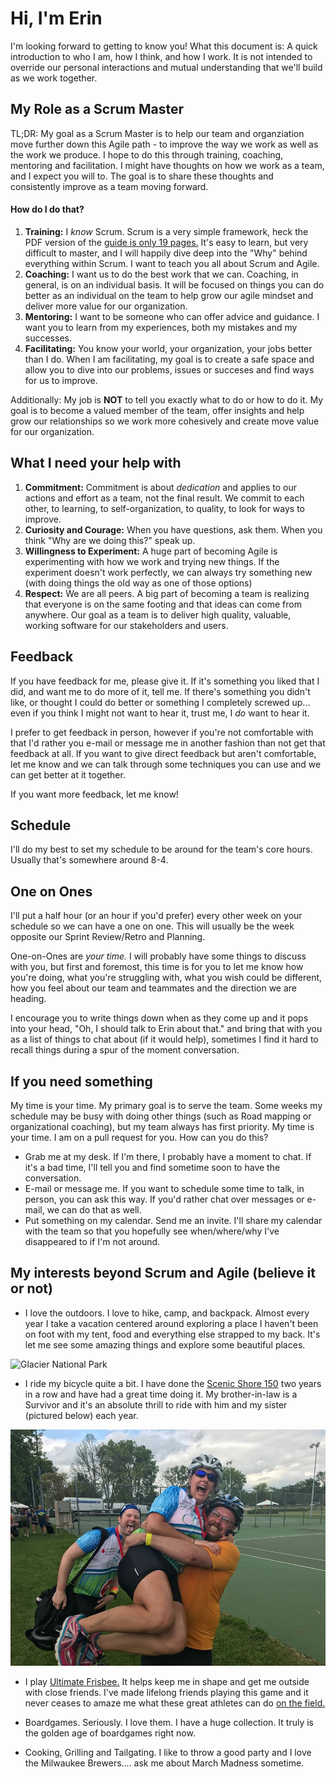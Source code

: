<!-- Need to elaborate and add additional information in order to help guide and set expectations not only of me but of how the team can work together and where the team might end up being. 
 Add additional information to pull it back around Agile principals, iterative improvement, etc -->

# Hi, I'm Erin
I'm looking forward to getting to know you! What this document is: A quick introduction to who I am, how I think, and how I work. It is not intended to override our personal interactions and mutual understanding that we'll build as we work together. 

## My Role as a Scrum Master
TL;DR: My goal as a Scrum Master is to help our team and organziation move further down this Agile path - to improve the way we work as well as the work we produce. I hope to do this through training, coaching, mentoring and facilitation. I might have thoughts on how we work as a team, and I expect you will to. The goal is to share these thoughts and consistently improve as a team moving forward. 
#### How do I do that? 
1. **Training:** I *know* Scrum. Scrum is a very simple framework, heck the PDF version of the [guide is only 19 pages.](https://www.scrumguides.org/scrum-guide.html) It's easy to learn, but very difficult to master, and I will happily dive deep into the "Why" behind everything within Scrum. I want to teach you all about Scrum and Agile. 
2. **Coaching:** I want us to do the best work that we can. Coaching, in general, is on an individual basis. It will be focused on things you can do better as an individual on the team to help grow our agile mindset and deliver more value for our organization. 
3. **Mentoring:** I want to be someone who can offer advice and guidance. I want you to learn from my experiences, both my mistakes and my successes. 
4. **Facilitating:** You know your world, your organization, your jobs better than I do. When I am facilitating, my goal is to create a safe space and allow you to dive into our problems, issues or succeses and find ways for us to improve. 

Additionally: My job is **NOT** to tell you exactly what to do or how to do it. My goal is to become a valued member of the team, offer insights and help grow our relationships so we work more cohesively and create move value for our organization. 

## What I need your help with
1. **Commitment:** Commitment is about *dedication* and applies to our actions and effort as a team, not the final result. We commit to each other, to learning, to self-organization, to quality, to look for ways to improve. 
2. **Curiosity and Courage:** When you have questions, ask them. When you think "Why are we doing this?" speak up. 
3. **Willingness to Experiment:** A huge part of becoming Agile is experimenting with how we work and trying new things. If the experiment doesn't work perfectly, we can always try something new (with doing things the old way as one of those options)
4. **Respect:** We are all peers. A big part of becoming a team is realizing that everyone is on the same footing and that ideas can come from anywhere. Our goal as a team is to deliver high quality, valuable, working software for our stakeholders and users.

## Feedback
If you have feedback for me, please give it. If it's something you liked that I did, and want me to do more of it, tell me. If there's something you didn't like, or thought I could do better or something I completely screwed up... even if you think I might not want to hear it, trust me, I *do* want to hear it. 

I prefer to get feedback in person, however if you're not comfortable with that I'd rather you e-mail or message me in another fashion than not get that feedback at all. If you want to give direct feedback but aren't comfortable, let me know and we can talk through some techniques you can use and we can get better at it together. 

If you want more feedback, let me know! 

## Schedule
I'll do my best to set my schedule to be around for the team's core hours. Usually that's somewhere around 8-4. 

## One on Ones
I'll put a half hour (or an hour if you'd prefer) every other week on your schedule so we can have a one on one. This will usually be the week opposite our Sprint Review/Retro and Planning. 

One-on-Ones are *your time.* I will probably have some things to discuss with you, but first and foremost, this time is for you to let me know how you're doing, what you're struggling with, what you wish could be different, how you feel about our team and teammates and the direction we are heading. 

I encourage you to write things down when as they come up and it pops into your head, "Oh, I should talk to Erin about that." and bring that with you as a list of things to chat about (if it would help), sometimes I find it hard to recall things during a spur of the moment conversation. 

## If you need something
My time is your time. My primary goal is to serve the team. Some weeks my schedule may be busy with doing other things (such as Road mapping or organizational coaching), but my team always has first priority. My time is your time. I am on a pull request for you. How can you do this? 
* Grab me at my desk. If I'm there, I probably have a moment to chat. If it's a bad time, I'll tell you and find sometime soon to have the conversation. 
* E-mail or message me. If you want to schedule some time to talk, in person, you can ask this way. If you'd rather chat over messages or e-mail, we can do that as well. 
* Put something on my calendar. Send me an invite. I'll share my calendar with the team so that you hopefully see when/where/why I've disappeared to if I'm not around. 

## My interests beyond Scrum and Agile (believe it or not)
* I love the outdoors. I love to hike, camp, and backpack. Almost every year I take a vacation centered around exploring a place I haven't been on foot with my tent, food and everything else strapped to my back. It's let me see some amazing things and explore some beautiful places.

![Glacier National Park](https://github.com/KidA24/ScrumMaster/blob/master/DSC_0101.JPG)

* I ride my bicycle quite a bit. I have done the [Scenic Shore 150](https://events.lls.org/pages/wi/2019ScenicShore150/) two years in a row and have had a great time doing it. My brother-in-law is a Survivor and it's an absolute thrill to ride with him and my sister (pictured below) each year. 

![After the 150 my first year](https://github.com/KidA24/ScrumMaster/blob/master/SS150.jpg)

* I play [Ultimate Frisbee.](https://www.usaultimate.org/resources/officiating/rules/default.aspx#10simplerules) It helps keep me in shape and get me outside with close friends. I've made lifelong friends playing this game and it never ceases to amaze me what these great athletes can do [on the field.  ](https://www.youtube.com/watch?v=9vSV6Wf7l_k)

* Boardgames. Seriously. I love them. I have a huge collection. It truly is the golden age of boardgames right now. 

* Cooking, Grilling and Tailgating. I like to throw a good party and I love the Milwaukee Brewers.... ask me about March Madness sometime. 
